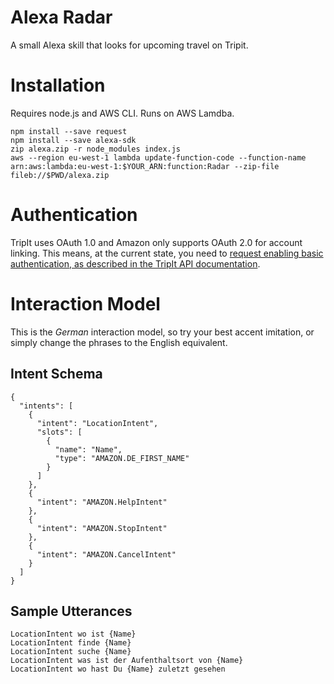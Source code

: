 # Alexa Radar

A small Alexa skill that looks for upcoming travel on Tripit.

# Installation

Requires node.js and AWS CLI. Runs on AWS Lamdba.

```
npm install --save request
npm install --save alexa-sdk
zip alexa.zip -r node_modules index.js
aws --region eu-west-1 lambda update-function-code --function-name arn:aws:lambda:eu-west-1:$YOUR_ARN:function:Radar --zip-file fileb://$PWD/alexa.zip
```

# Authentication

TripIt uses OAuth 1.0 and Amazon only supports OAuth 2.0 for account linking. This means, at the current state, you need to [request enabling basic authentication, as described in the TripIt API documentation](http://tripit.github.io/api/doc/v1/#authentication_section).

# Interaction Model

This is the *German* interaction model, so try your best accent imitation, or simply change the phrases to the English equivalent.

## Intent Schema
```
{
  "intents": [
    {
      "intent": "LocationIntent",
      "slots": [
        {
          "name": "Name",
          "type": "AMAZON.DE_FIRST_NAME"
        }
      ]
    },
    {
      "intent": "AMAZON.HelpIntent"
    },
    {
      "intent": "AMAZON.StopIntent"
    },
    {
      "intent": "AMAZON.CancelIntent"
    }
  ]
}
```

## Sample Utterances
```
LocationIntent wo ist {Name}
LocationIntent finde {Name}
LocationIntent suche {Name}
LocationIntent was ist der Aufenthaltsort von {Name}
LocationIntent wo hast Du {Name} zuletzt gesehen
```